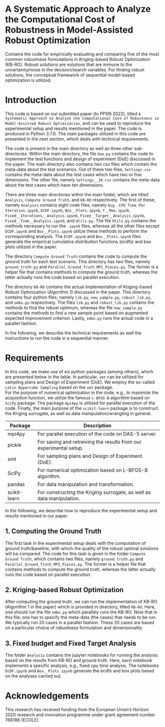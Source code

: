 # A Systematic Approach to Analyze the Computational Cost of Robustness in Model-Assisted Robust Optimization
Contains the code for empirically evaluating and comparing five of the most common robustness formulations in Kriging-based Robust Optimization (KB-RO).
Robust solutions are solutions that are immune to the uncertainty/noise in the decision/search variables.
For finding robust solutions, the conceptual framework of sequential model-based optimization is utilized.

# Introduction
This code is based on our submitted paper (to PPSN 2022), titled `A Systematic Approach to Analyze the Computational Cost of Robustness in Model-Assisted Robust Optimization`, and can be used to reproduce
the experimental setup and results mentioned in the paper. The code is produced in Python 3.7.0. The main packages utilized in this code are presented in the next section, which deals with technical requirements. 

The code is present in the main directory as well as three other sub-directories. Within the main directory, the file `doe.py` contains the code to implement
the test functions and design of experiment (DoE) discussed in the paper.
The main directory also contains two csv files which contain the meta-data about the test scenarios.
Out of these two files, `Settings.csv` contains the meta-data about the test cases which have two or five dimensions.
The other file, namely `Settings__10.csv` contains the meta-data about the test cases which have ten dimensions.


There are three main directories within the main folder, which are titled `Analysis`, `Compute Ground Truth`, and `KB-RO` respectively.
The first of these, namely `Analysis` contains eight code files, namely `Avg. CPU Time Per Iteration.ipynb`, `ECDF.ipynb`, `Box__Plots.ipynb`, 
`T__Max.ipynb`, `Fixed__Iterations__Analysis.ipynb`, `Fixed__Target__Analysis.ipynb`, `Fixed__Time__Analysis.ipynb`, and `Utils.py`.
The file `Utils.py` contains the methods necessary to run the `.ipynb` files, whereas all the other files except `ECDF.ipynb` and `Box__Plots.ipynb`
utilize these methods to perform the corresponding analysis.
The `ECDF.ipynb` and `Box__Plots.ipynb` files generate the empirical cumulative distribution functions (ecdfs) and box plots utilized in the paper.

The directory `Compute Ground Truth` contains the code to compute the ground truth for each test scenario.
This directory has two files, namely `ground_truth.py` and `Parallel_Ground_Truth_MPI_Pieces.py`. The former is a helper file that
contains methods to compute the ground truth, whereas the latter actually runs the code based on parallel execution.

The directory `KB-RO` contains the actual implementation of Kriging-based Robust Optimization (Algorithm 1) discussed in the paper. 
This directory contains four python files, namely `lib.py`, `new_sample.py`, `robust_lib.py`, and `smbo.py` respectively.
The files `lib.py` and `robust_lib.py` contains the methods to find the robust optimum, whereas the file `new_sample.py`
contains the methods to find a new sample point based on augmented expected improvement criterion. 
Lastly, `smbo.py` runs the actual code in a parallel fashion. 

In the following, we describe the technical requirements as well the instructions to run the code in a sequential manner.

# Requirements

In this code, we make use of six python packages (among others), which are presented below in the table.
In particular, `smt` can be utilized for sampling plans and Design of Experiment (DoE).
We employ the so-called `Latin Hypercube Sampling` based on the `smt` package.  
For the purpose of numerical optimization in the code, e.g., to maximize the acquisition function, we utilize the famous `L-BFGS-B` algorithm based on `SciPy` package.
The package `mpi4py` is utilized for parallel execution of the code.
Finally, the main purpose of the `scikit-learn` package is to construct the Kriging surrogate, as well as data manipulation/wrangling in general. 


| Package | Description |
| --- | --- |
| mpi4py | For parallel execution of the code on DAS-5 server. |
| pickle | For saving and retreiving the results from our experimental setup.  |
| smt | For sampling plans and Design of Experiment (DoE).  |
| SciPy | For numerical optimization based on L-BFGS-B algorithm. |
| pandas | For data manipulation and transformation. |
| scikit-learn | For constructing the Kriging surrogate, as well as data manipulation. |

In the following, we describe how to reproduce the experimental setup and results mentioned in our paper.

## 1. Computing the Ground Truth
The first task in the experimental setup deals with the computation of ground truth/baseline, with which the quality of the robust optimal
solutions will be compared. The code for this task is given in the folder `Compute Ground Truth`, which contains two files, namely 
`ground_truth.py` and `Parallel_Ground_Truth_MPI_Pieces.py`. The former is a helper file that
contains methods to compute the ground truth, whereas the latter actually runs the code based on parallel execution.

## 2. Kriging-based Robust Optimization
After computing the ground truth, we can run the implementation of KB-RO (Algorithm 1 in the paper) which is provided in directory, titled `KB-RO`.
Here, one should run the file `smbo.py` which parallely runs the KB-RO. Note that in this file, one has to specify
the meta-data (the cases) that needs to be run. We typically run 20 cases in a parallel fashion. These 20 cases are based on a particular choice
of robustness formulation and dimensionality.

## 3. Fixed budget and Fixed Target Analysis
The folder `Analysis` contains the jupyter notebooks for running the analysis based on the results from KB-RO and ground truth.
Here, each notebook implements a specific analysis, e.g., fixed cpu time analysis.
The notebooks `ECDF.ipynb` and `Box__Plots.ipynb` generate the ecdfs and box plots based on the analyses carried out.

# Acknowledgements
This research has received funding from the European Union’s Horizon 2020 research and innovation programme under grant agreement number 766186 (ECOLE).
